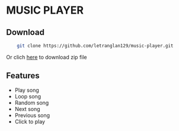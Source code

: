 # MUSIC PLAYER

## Download


```bash
    git clone https://github.com/letranglan129/music-player.git
```

Or clich [here](https://github.com/letranglan129/music-player/archive/refs/heads/main.zip) to download zip file

## Features
  * Play song
  * Loop song
  * Random song
  * Next song
  * Previous song
  * Click to play
